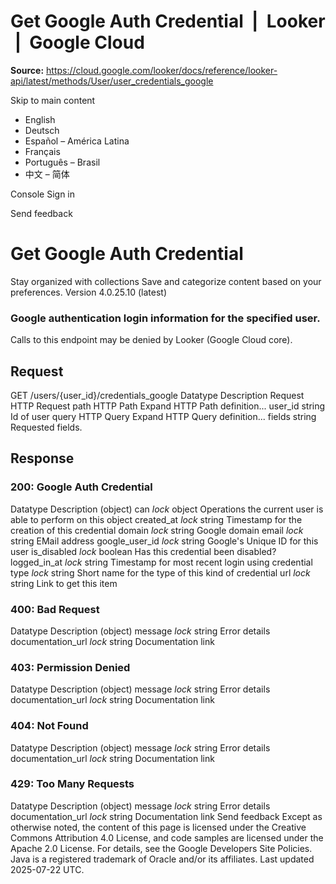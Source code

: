 # Get Google Auth Credential  |  Looker  |  Google Cloud

**Source:** https://cloud.google.com/looker/docs/reference/looker-api/latest/methods/User/user_credentials_google

Skip to main content 


  * English
  * Deutsch
  * Español – América Latina
  * Français
  * Português – Brasil
  * 中文 – 简体

Console  Sign in


Send feedback 
#  Get Google Auth Credential
Stay organized with collections  Save and categorize content based on your preferences. 
Version 4.0.25.10 (latest) 
### Google authentication login information for the specified user.
Calls to this endpoint may be denied by Looker (Google Cloud core).
## Request
GET /users/{user_id}/credentials_google 
Datatype
Description
Request
HTTP Request 
path
HTTP Path 
Expand HTTP Path definition... 
user_id
string 
Id of user
query
HTTP Query 
Expand HTTP Query definition... 
fields
string 
Requested fields.
## Response
### 200: Google Auth Credential
Datatype
Description
(object)
can
_lock_
object 
Operations the current user is able to perform on this object
created_at
_lock_
string 
Timestamp for the creation of this credential
domain
_lock_
string 
Google domain
email
_lock_
string 
EMail address
google_user_id
_lock_
string 
Google's Unique ID for this user
is_disabled
_lock_
boolean 
Has this credential been disabled?
logged_in_at
_lock_
string 
Timestamp for most recent login using credential
type
_lock_
string 
Short name for the type of this kind of credential
url
_lock_
string 
Link to get this item
### 400: Bad Request
Datatype
Description
(object)
message
_lock_
string 
Error details
documentation_url
_lock_
string 
Documentation link
### 403: Permission Denied
Datatype
Description
(object)
message
_lock_
string 
Error details
documentation_url
_lock_
string 
Documentation link
### 404: Not Found
Datatype
Description
(object)
message
_lock_
string 
Error details
documentation_url
_lock_
string 
Documentation link
### 429: Too Many Requests
Datatype
Description
(object)
message
_lock_
string 
Error details
documentation_url
_lock_
string 
Documentation link
Send feedback 
Except as otherwise noted, the content of this page is licensed under the Creative Commons Attribution 4.0 License, and code samples are licensed under the Apache 2.0 License. For details, see the Google Developers Site Policies. Java is a registered trademark of Oracle and/or its affiliates.
Last updated 2025-07-22 UTC.


